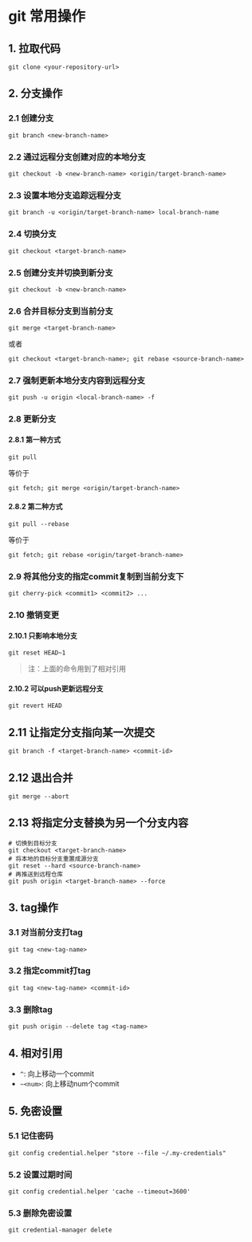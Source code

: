 # git 常用操作

## 1. 拉取代码

```
git clone <your-repository-url>
```

## 2. 分支操作

### 2.1 创建分支

```
git branch <new-branch-name>
```

### 2.2 通过远程分支创建对应的本地分支

```
git checkout -b <new-branch-name> <origin/target-branch-name>
```

### 2.3 设置本地分支追踪远程分支

```
git branch -u <origin/target-branch-name> local-branch-name
```

### 2.4 切换分支

```
git checkout <target-branch-name>
```

### 2.5 创建分支并切换到新分支

```
git checkout -b <new-branch-name>
```

### 2.6 合并目标分支到当前分支

```
git merge <target-branch-name>
```

或者

```
git checkout <target-branch-name>; git rebase <source-branch-name>
```

### 2.7 强制更新本地分支内容到远程分支

```
git push -u origin <local-branch-name> -f
```

### 2.8 更新分支

#### 2.8.1 第一种方式

```
git pull
```

等价于

```
git fetch; git merge <origin/target-branch-name>
```

#### 2.8.2 第二种方式

```
git pull --rebase
```

等价于

```
git fetch; git rebase <origin/target-branch-name>
```

### 2.9 将其他分支的指定commit复制到当前分支下

```
git cherry-pick <commit1> <commit2> ...
```

### 2.10 撤销变更

#### 2.10.1 只影响本地分支

```
git reset HEAD~1
```

> 注：上面的命令用到了相对引用

#### 2.10.2 可以push更新远程分支

```
git revert HEAD
```

## 2.11 让指定分支指向某一次提交

```
git branch -f <target-branch-name> <commit-id>
```

## 2.12 退出合并

```
git merge --abort
```

## 2.13 将指定分支替换为另一个分支内容

```
# 切换到目标分支
git checkout <target-branch-name> 
# 将本地的目标分支重置成源分支
git reset --hard <source-branch-name> 
# 再推送到远程仓库
git push origin <target-branch-name> --force 
```

## 3. tag操作

### 3.1 对当前分支打tag

```
git tag <new-tag-name>
```

### 3.2 指定commit打tag

```
git tag <new-tag-name> <commit-id>
```

### 3.3 删除tag

```
git push origin --delete tag <tag-name>
```

## 4. 相对引用

+ `^`: 向上移动一个commit
+ `~<num>`: 向上移动num个commit

## 5. 免密设置

### 5.1 记住密码

```
git config credential.helper "store --file ~/.my-credentials"
```

### 5.2 设置过期时间

```
git config credential.helper 'cache --timeout=3600'
```

### 5.3 删除免密设置

```
git credential-manager delete
```